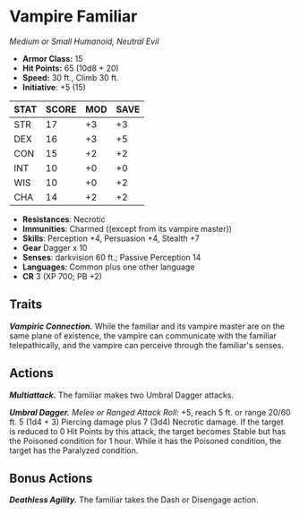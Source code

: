 # Vampire Familiar

*Medium or Small Humanoid, Neutral Evil*

- **Armor Class:** 15
- **Hit Points:** 65 (10d8 + 20)
- **Speed:** 30 ft., Climb 30 ft.
- **Initiative**: +5 (15)

|STAT|SCORE|MOD|SAVE|
| --- | --- | --- | ---- |
| STR | 17 | +3 | +3 |
| DEX | 16 | +3 | +5 |
| CON | 15 | +2 | +2 |
| INT | 10 | +0 | +0 |
| WIS | 10 | +0 | +2 |
| CHA | 14 | +2 | +2 |

- **Resistances**: Necrotic
- **Immunities**: Charmed ((except from its vampire master))
- **Skills**: Perception +4, Persuasion +4, Stealth +7
- **Gear** Dagger x 10
- **Senses**: darkvision 60 ft.; Passive Perception 14
- **Languages**: Common plus one other language
- **CR** 3 (XP 700; PB +2)

## Traits

***Vampiric Connection.*** While the familiar and its vampire master are on the same plane of existence, the vampire can communicate with the familiar telepathically, and the vampire can perceive through the familiar's senses.


## Actions

***Multiattack.*** The familiar makes two Umbral Dagger attacks.

***Umbral Dagger.*** *Melee or Ranged Attack Roll:* +5, reach 5 ft. or range 20/60 ft. 5 (1d4 + 3) Piercing damage plus 7 (3d4) Necrotic damage. If the target is reduced to 0 Hit Points by this attack, the target becomes Stable but has the Poisoned condition for 1 hour. While it has the Poisoned condition, the target has the Paralyzed condition.


## Bonus Actions

***Deathless Agility.*** The familiar takes the Dash or Disengage action.

